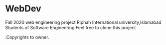 # WebDev
Fall 2020 web engineering project
Riphah International university,Islamabad
Students of Software Engineering
Feel free to clone this project

.Copyrights to owner.
